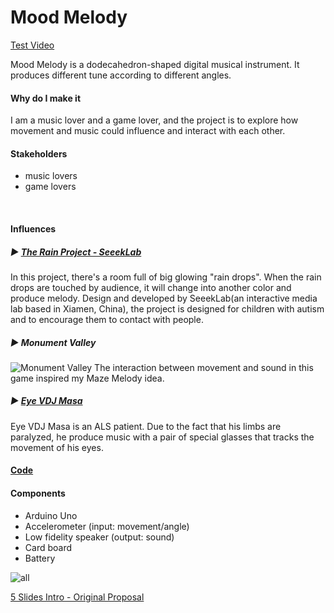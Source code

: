 # Mood Melody

[Test Video](https://vimeo.com/331150712)

Mood Melody is a dodecahedron-shaped digital musical instrument. It produces different tune according to different angles.

#### Why do I make it
I am a music lover and a game lover, and the project is to explore how movement and music could influence and interact with each other.

#### Stakeholders
* music lovers
* game lovers

<br>

#### Influences
##### ▶︎ [The Rain Project - SeeekLab](http://www.seeeklab.com/en/portfolio-item/rainproject/#)
In this project, there's a room full of big glowing "rain drops". When the rain drops are touched by audience, it will change into another color and produce melody. Design and developed by SeeekLab(an interactive media lab based in Xiamen, China), the project is designed for children with autism and to encourage them to contact with people.

##### ▶︎ Monument Valley
![Monument Valley](https://assets.pcmag.com/media/images/354930-monument-valley-iphone-top.jpg?width=640&height=960)
The interaction between movement and sound in this game inspired my Maze Melody idea.

##### ▶︎ [Eye VDJ Masa](https://www.youtube.com/watch?v=QMc0HedyhKk&t=1s)
Eye VDJ Masa is an ALS patient. Due to the fact that his limbs are paralyzed, he produce music with a pair of special glasses that tracks the movement of his eyes.


#### [Code](https://github.com/griffinxzh/CIM642_Physical_Computing/blob/master/Midterm/code_demo/code_demo.ino)

#### Components
* Arduino Uno
* Accelerometer (input: movement/angle)
* Low fidelity speaker (output: sound)
* Card board
* Battery



![all](./IMGandVideo/all.jpg)

[5 Slides Intro - Original Proposal](https://github.com/griffinxzh/CIM642_Physical_Computing/blob/master/Midterm/MidtermOrignalProposal.pdf)

